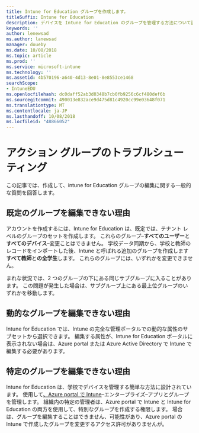 ```yaml
---
title: Intune for Education グループを作成します。
titleSuffix: Intune for Education
description: デバイスを Intune for Education のグループを管理する方法について説明します。
keywords: ''
author: lenewsad
ms.author: lanewsad
manager: doueby
ms.date: 10/08/2018
ms.topic: article
ms.prod: ''
ms.service: microsoft-intune
ms.technology: ''
ms.assetid: 4b570196-a640-4d13-8e01-8e8553ce1468
searchScope:
- IntuneEDU
ms.openlocfilehash: dc0daff52ab3d0348b7cb0fb9256c6cf480def6b
ms.sourcegitcommit: 490013e832ace9d475d81c4920cc99e03648f071
ms.translationtype: MT
ms.contentlocale: ja-JP
ms.lasthandoff: 10/08/2018
ms.locfileid: "48866052"
---
```

# <a name="troubleshooting-group-actions"></a>アクション グループのトラブルシューティング

この記事では、作成して、intune for Education グループの編集に関する一般的な質問を回答します。

## <a name="why-cant-i-edit-the-default-groups"></a>既定のグループを編集できない理由

アカウントを作成するには、Intune for Education は、既定では、テナント レベルのグループのセットを作成します。 これらのグループ&ndash;**すべてのユーザー**と**すべてのデバイス**&ndash;変更ことはできません。 学校データ同期から、学校と教師のレコードをインポートした後、Intune と呼ばれる追加のグループを作成します**すべて教師**と**の全学生**します。 これらのグループには、いずれかを変更できません。

まれな状況では、2 つのグループの下にある同じサブグループに入ることがあります。 この問題が発生した場合は、サブグループ上にある最上位グループのいずれかを移動します。

## <a name="why-cant-i-edit-dynamic-groups"></a>動的なグループを編集できない理由

Intune for Education では、Intune の完全な管理ポータルでの動的な属性のサブセットから選択できます。 編集する属性が、Intune for Education ポータルに表示されない場合は、Azure portal または Azure Active Directory で Intune で編集する必要があります。

## <a name="why-cant-i-edit-a-specific-group"></a>特定のグループを編集できない理由  

Intune for Education は、学校でデバイスを管理する簡単な方法に設計されています。 使用して[、Azure portal で Intune](https://docs.microsoft.com/intune/what-is-intune)&ndash;エンタープライズ&ndash;アプリとグループを管理します。 組織内の特定の管理者は、Azure portal で Intune と Intune for Education の両方を使用して、特別なグループを作成する権限します。 場合は、グループを編集することはできません、可能性があり、Azure portal の Intune で作成したグループを変更するアクセス許可がありませんが。  
